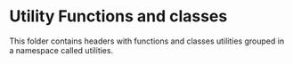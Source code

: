 # Utility Functions and classes

This folder contains headers with functions and classes utilities grouped in a namespace called utilities.
